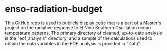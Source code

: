 # enso-radiation-budget

This GitHub repo is used to publicly display code that is a part of a Master's project on the radiative response to El Nino Southern Oscillation ocean temperature patterns. The primary directory of cleaned, up-to-date analysis is the "eof_analysis" directory, and a sample of the calculations used to obtain the data variables in the EOF analysis is provided in "Data".

